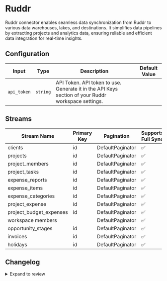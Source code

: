 # Ruddr
Ruddr connector enables seamless data synchronization from Ruddr to various data warehouses, lakes, and destinations. It simplifies data pipelines by extracting projects and analytics data, ensuring reliable and efficient data integration for real-time insights.

## Configuration

| Input | Type | Description | Default Value |
|-------|------|-------------|---------------|
| `api_token` | `string` | API Token. API token to use. Generate it in the API Keys section of your Ruddr workspace settings. |  |

## Streams
| Stream Name | Primary Key | Pagination | Supports Full Sync | Supports Incremental |
|-------------|-------------|------------|---------------------|----------------------|
| clients | id | DefaultPaginator | ✅ |  ❌  |
| projects | id | DefaultPaginator | ✅ |  ❌  |
| project_members | id | DefaultPaginator | ✅ |  ❌  |
| project_tasks | id | DefaultPaginator | ✅ |  ❌  |
| expense_reports | id | DefaultPaginator | ✅ |  ❌  |
| expense_items | id | DefaultPaginator | ✅ |  ❌  |
| expense_categories | id | DefaultPaginator | ✅ |  ❌  |
| project_expense | id | DefaultPaginator | ✅ |  ❌  |
| project_budget_expenses | id | DefaultPaginator | ✅ |  ❌  |
| workspace members |  | DefaultPaginator | ✅ |  ❌  |
| opportunity_stages | id | DefaultPaginator | ✅ |  ❌  |
| invoices | id | DefaultPaginator | ✅ |  ❌  |
| holidays | id | DefaultPaginator | ✅ |  ❌  |

## Changelog

<details>
  <summary>Expand to review</summary>

| Version          | Date              | Pull Request | Subject        |
|------------------|-------------------|--------------|----------------|
| 0.0.18 | 2025-04-27 | [58996](https://github.com/airbytehq/airbyte/pull/58996) | Update dependencies |
| 0.0.17 | 2025-04-19 | [58403](https://github.com/airbytehq/airbyte/pull/58403) | Update dependencies |
| 0.0.16 | 2025-04-12 | [57948](https://github.com/airbytehq/airbyte/pull/57948) | Update dependencies |
| 0.0.15 | 2025-04-05 | [57488](https://github.com/airbytehq/airbyte/pull/57488) | Update dependencies |
| 0.0.14 | 2025-03-29 | [56749](https://github.com/airbytehq/airbyte/pull/56749) | Update dependencies |
| 0.0.13 | 2025-03-22 | [56206](https://github.com/airbytehq/airbyte/pull/56206) | Update dependencies |
| 0.0.12 | 2025-03-08 | [54612](https://github.com/airbytehq/airbyte/pull/54612) | Update dependencies |
| 0.0.11 | 2025-02-15 | [53989](https://github.com/airbytehq/airbyte/pull/53989) | Update dependencies |
| 0.0.10 | 2025-02-08 | [53478](https://github.com/airbytehq/airbyte/pull/53478) | Update dependencies |
| 0.0.9 | 2025-02-01 | [52963](https://github.com/airbytehq/airbyte/pull/52963) | Update dependencies |
| 0.0.8 | 2025-01-25 | [52511](https://github.com/airbytehq/airbyte/pull/52511) | Update dependencies |
| 0.0.7 | 2025-01-18 | [51925](https://github.com/airbytehq/airbyte/pull/51925) | Update dependencies |
| 0.0.6 | 2025-01-11 | [51325](https://github.com/airbytehq/airbyte/pull/51325) | Update dependencies |
| 0.0.5 | 2024-12-28 | [50241](https://github.com/airbytehq/airbyte/pull/50241) | Update dependencies |
| 0.0.4 | 2024-12-14 | [49655](https://github.com/airbytehq/airbyte/pull/49655) | Update dependencies |
| 0.0.3 | 2024-12-12 | [49346](https://github.com/airbytehq/airbyte/pull/49346) | Update dependencies |
| 0.0.2 | 2024-12-11 | [49080](https://github.com/airbytehq/airbyte/pull/49080) | Starting with this version, the Docker image is now rootless. Please note that this and future versions will not be compatible with Airbyte versions earlier than 0.64 |
| 0.0.1 | 2024-11-08 | | Initial release by [@bishalbera](https://github.com/bishalbera) via Connector Builder |

</details>
